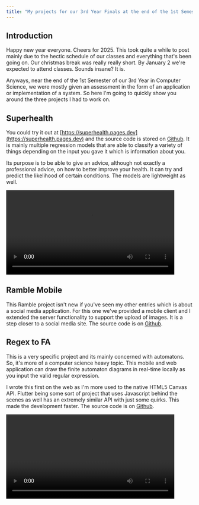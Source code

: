 ```yaml
---
title: "My projects for our 3rd Year Finals at the end of the 1st Semester"
---
```


## Introduction
Happy new year everyone. Cheers for 2025. This took quite a while to post mainly due to the hectic schedule of our classes and everything that's been going on. Our christmas break was really really short. By January 2 we're expected to attend classes. Sounds insane? It is.

Anyways, near the end of the 1st Semester of our 3rd Year in Computer Science, we were mostly given an assessment in the form of an application or implementation of a system. So here I'm going to quickly show you around the three projects I had to work on.

## Superhealth
You could try it out at [https://superhealth.pages.dev](https://superhealth.pages.dev) and the source code is stored on [Github](https://github.com/sevora/superhealth). It is mainly multiple regression models that are able to classify a variety of things depending on the input you gave it which is information about you.

Its purpose is to be able to give an advice, although not exactly a professional advice, on how to better improve your health. It can try and predict the likelihood of certain conditions. The models are lightweight as well.

<video style="width: 90%;" autoplay controls>
  <source src="/assets/videos/bank-superhealth.mp4" type="video/mp4">
</video>

## Ramble Mobile
This Ramble project isn't new if you've seen my other entries which is about a social media application. For this one we've provided a mobile client and I extended the server functionality to support the upload of images. It is a step closer to a social media site. The source code is on [Github](https://github.com/sevora/ramble).

## Regex to FA
This is a very specific project and its mainly concerned with automatons. So, it's more of a computer science heavy topic. This mobile and web application can draw the finite automaton diagrams in real-time locally as you input the valid regular expression. 

I wrote this first on the web as I'm more used to the native HTML5 Canvas API. Flutter being some sort of project that uses Javascript behind the scenes as well has an extremely similar API with just some quirks. This made the development faster. The source code is on [Github](https://github.com/sevora/regex-to-fa). 

<video style="width: 90%;" autoplay controls>
  <source src="/assets/videos/regex-to-fa.mp4" type="video/mp4">
</video>
